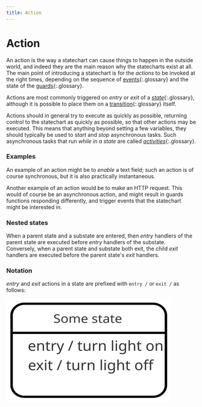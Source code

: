```yaml
---
title: Action
---
```


# Action

An action is the way a statechart can cause things to happen in the outside world, and indeed they are the main reason why the statecharts exist at all.  The main point of introducing a statechart is for the _actions_ to be invoked at the right times, depending on the sequence of [events](event.html){:.glossary} and the state of the [guards](guard.html){:.glossary}.

Actions are most commonly triggered on _entry_ or _exit_ of a [*state*](state.html){:.glossary}, although it is possible to place them on a [transition](transition.html){:.glossary} itself.

Actions should in general try to execute as quickly as possible, returning control to the statechart as quickly as possible, so that other actions may be executed.  This means that anything beyond setting a few variables, they should typically be used to _start_ and _stop_ asynchronous tasks.  Such asynchronous tasks that run _while in a state_ are called [*activities*](activity.html){:.glossary}.

### Examples

An example of an action might be to _enable_ a text field; such an action is of course synchronous, but it is also practically instantaneous.

Another example of an action would be to make an HTTP request.  This would of course be an asynchronous action, and might result in guards functions responding differently, and trigger events that the statechart might be interested in.

### Nested states

When a parent state and a substate are entered, then _entry_ handlers of the parent state are executed before _entry_ handlers of the substate.  Conversely, when a parent state and substate both exit, the child _exit_ handlers are executed before the parent state's _exit_ handlers.

### Notation

_entry_ and _exit_ actions in a state are prefixed with `entry /` or `exit /` as follows:

![Diagram depicting entry and exit handlers](entry-exit.svg)
